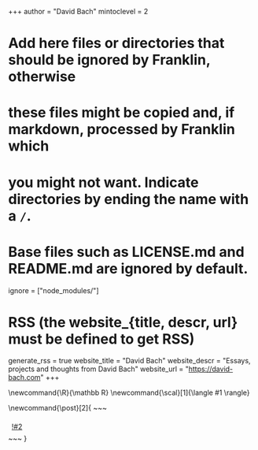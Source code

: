<!--
Add here global page variables to use throughout your website.
-->
+++
author = "David Bach"
mintoclevel = 2

# Add here files or directories that should be ignored by Franklin, otherwise
# these files might be copied and, if markdown, processed by Franklin which
# you might not want. Indicate directories by ending the name with a `/`.
# Base files such as LICENSE.md and README.md are ignored by default.
ignore = ["node_modules/"]

# RSS (the website_{title, descr, url} must be defined to get RSS)
generate_rss = true
website_title = "David Bach"
website_descr = "Essays, projects and thoughts from David Bach"
website_url   = "https://david-bach.com"
+++

<!--
Add here global latex commands to use throughout your pages.
-->
\newcommand{\R}{\mathbb R}
\newcommand{\scal}[1]{\langle #1 \rangle}

\newcommand{\post}[2]{
    ~~~
    <div style="padding: 7px">
    <a href=!#1 class="post-link">!#2</a>
    </div>
    ~~~
}
